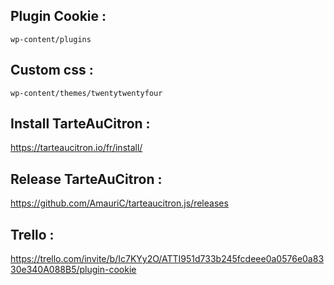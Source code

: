 ## Plugin Cookie :

```wp-content/plugins```

## Custom css :

```wp-content/themes/twentytwentyfour```

## Install TarteAuCitron :
https://tarteaucitron.io/fr/install/

## Release TarteAuCitron :
https://github.com/AmauriC/tarteaucitron.js/releases

## Trello :
https://trello.com/invite/b/Ic7KYy2O/ATTI951d733b245fcdeee0a0576e0a8330e340A088B5/plugin-cookie

